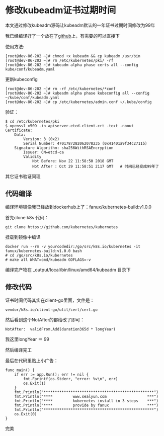 # 修改kubeadm证书过期时间

本文通过修改kubeadm源码让kubeadm默认的一年证书过期时间修改为99年

我已经编译好了一个放在了[github](https://github.com/fanux/sealos/releases/tag/kubeadm1.12.2)上，有需要的可以直接下

使用方法:
```
[root@dev-86-202 ~]# chmod +x kubeadm && cp kubeadm /usr/bin
[root@dev-86-202 ~]# rm /etc/kubernetes/pki/ -rf
[root@dev-86-202 ~]# kubeadm alpha phase certs all --config  kube/conf/kubeadm.yaml
```
<!--more-->

更新kubeconfig

```
[root@dev-86-202 ~]# rm -rf /etc/kubernetes/*conf
[root@dev-86-202 ~]# kubeadm alpha phase kubeconfig all --config ~/kube/conf/kubeadm.yaml
[root@dev-86-202 ~]# cp /etc/kubernetes/admin.conf ~/.kube/config
```

验证：

```
$ cd /etc/kubernetes/pki
$ openssl x509 -in apiserver-etcd-client.crt -text -noout
Certificate:
    Data:
        Version: 3 (0x2)
        Serial Number: 4701787282062078235 (0x41401a9f34c2711b)
    Signature Algorithm: sha256WithRSAEncryption
        Issuer: CN=etcd-ca
        Validity
            Not Before: Nov 22 11:58:50 2018 GMT
            Not After : Oct 29 11:58:51 2117 GMT   # 时间已经变成99年了
```

其它证书验证同理

## 代码编译
编译环境镜像我已经放到dockerhub上了：fanux/kubernetes-build:v1.0.0

首先clone k8s 代码：

```
git clone https://github.com/kubernetes/kubernetes
```

挂载到镜像中编译

```
docker run --rm -v yourcodedir:/go/src/k8s.io/kubernetes -it fanux/kubernetes-build:v1.0.0 bash
# cd /go/src/k8s.io/kubernetes
# make all WHAT=cmd/kubeadm GOFLAGS=-v
```

编译完产物在 _output/local/bin/linux/amd64/kubeadm 目录下

## 修改代码

证书时间代码其实在client-go里面，文件是：
```
vendor/k8s.io/client-go/util/cert/cert.go
```

然后看到这个NotAfter的都给改了即可：

```
NotAfter:  validFrom.Add(duration365d * longYear)
```

我这里longYear ＝ 99

然后编译完工

最后在代码里贴上小广告：

```
func main() {
	if err := app.Run(); err != nil {
		fmt.Fprintf(os.Stderr, "error: %v\n", err)
		os.Exit(1)
	}
	fmt.Println("*************************************************")
	fmt.Println("****         www.sealyun.com                  ***")
	fmt.Println("****         kubernetes install in 3 steps    ***")
	fmt.Println("****         provide by fanux                 ***")
	fmt.Println("*************************************************")
	os.Exit(0)
}
```
完美


